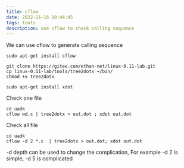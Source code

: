 ```yaml
---
title: cflow
date: 2022-11-16 10:44:45
tags: tools
description: use cflow to check calling sequence
---
```


We can use cflow to generate calling sequence
```
sudo apt-get install cflow

git clone https://gitee.com/ethan-net/linux-0.11-lab.git
cp linux-0.11-lab/tools/tree2dotx ~/bin/
chmod +x tree2dotx

sudo apt-get install xdot
```

Check one file
```
cd uadk
cflow wd.c | tree2dotx > out.dot ; xdot out.dot
```
Check all file
```
cd uadk
cflow -d 2 *.c  | tree2dotx > out.dot; xdot out.dot
```
-d depth can be used to change the complication, 
For example -d 2 is simple, -d 5 is complicated
